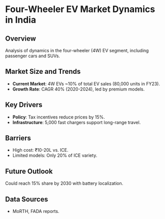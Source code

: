 # Four-Wheeler EV Market Dynamics in India

## Overview
Analysis of dynamics in the four-wheeler (4W) EV segment, including passenger cars and SUVs.

## Market Size and Trends
- **Current Market**: 4W EVs ~10% of total EV sales (80,000 units in FY23).
- **Growth Rate**: CAGR 40% (2020-2024), led by premium models.

## Key Drivers
- **Policy**: Tax incentives reduce prices by 15%.
- **Infrastructure**: 5,000 fast chargers support long-range travel.

## Barriers
- High cost: ₹10-20L vs. ICE.
- Limited models: Only 20% of ICE variety.

## Future Outlook
Could reach 15% share by 2030 with battery localization.

## Data Sources
- MoRTH, FADA reports.
